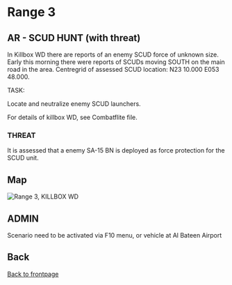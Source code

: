 # Range 3

## AR - SCUD HUNT (with threat)

In Killbox WD there are reports of an enemy SCUD force of unknown size. Early this morning there were reports of SCUDs
moving SOUTH on the main road in the area. Centregrid of assessed SCUD location: N23 10.000 E053 48.000.


TASK:

Locate and neutralize enemy SCUD launchers. 


For details of killbox WD, see Combatflite file.

### THREAT
It is assessed that a enemy SA-15 BN is deployed as force protection for the SCUD unit.




## Map
![Range 3, KILLBOX WD](/ATRM_Brief/Pictures/R3_SCUD_HUNT.PNG)




## ADMIN
Scenario need to be activated via F10 menu, or vehicle at Al Bateen Airport



## Back
[Back to frontpage](https://132nd-vwing.github.io/ATRM_Brief/)
